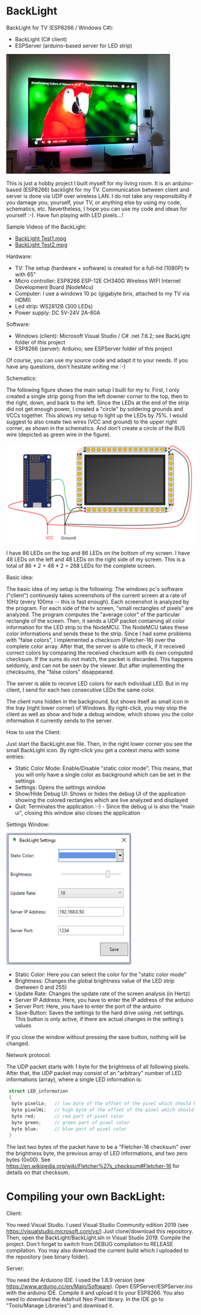# BackLight
BackLight for TV (ESP8266 / Windows C#):
* BackLight (C# client)
* ESPServer (arduino-based server for LED strip)

![](Misc/BackLight.png)

This is just a hobby project I built myself for my living room. It is an arduino-based (ESP8266) backlight for my TV. Communication between client and server is done via UDP over wireless LAN. I do not take any responsibility if you damage you, yourself, your TV, or anything else by using my code, schematics, etc. Nevertheless, I hope you can use my code and ideas for yourself :-). Have fun playing with LED pixels...! 

Sample Videos of the BackLight:
* [BackLight Test1.mpg](https://github.com/n1k0m0/BackLight/raw/master/Demo%20Videos/BackLight%20Test1.mpg)
* [BackLight Test2.mpg](https://github.com/n1k0m0/BackLight/raw/master/Demo%20Videos/BackLight%20Test2.mpg)

Hardware:
* TV: The setup (hardware + software) is created for a full-hd (1080P) tv with 65"
* Micro controller: ESP8266 ESP-12E CH340G Wireless WIFI Internet Development Board (NodeMcu)
* Computer: I use a windows 10 pc (gigabyte brix, attached to my TV via HDMI)
* Led strip: WS2812B (300 LEDs)
* Power supply: DC 5V-24V 2A-80A

Software:
* Windows (client): Microsoft Visual Studio / C# .net 7.6.2; see BackLight folder of this project
* ESP8266 (server): Arduino; see ESPServer folder of this project

Of course, you can use my source code and adapt it to your needs. If you have any questions, don't hesitate writing me :-)

Schematics:

The following figure shows the main setup I built for my tv. First, I only created a single strip going from the left downer corner to the top, then to the right, down, and back to the left. Since the LEDs at the end of the strip did not get enough power, I created a "circle" by soldering grounds and VCCs together. This allows my setup to light up the LEDs by 75%. I would suggest to also create two wires (VCC and ground) to the upper right corner, as shown in the schematics. And don't create a circle of the BUS wire (depicted as green wire in the figure).

![](Misc/schematics.png)

I have 86 LEDs on the top and 86 LEDs on the bottom of my screen.
I have 48 LEDs on the left and 48 LEDs on the right side of my screen.
This is a total of 86 * 2 + 48 * 2 = 268 LEDs for the complete screen.

Basic idea:

The basic idea of my setup is the following: The windows pc's software ("client") continuesly takes screenshots of the current screen at a rate of 10Hz (every 100ms -- this is fast enough). Each screenshot is analyzed by the program. For each side of the tv screen, "small rectangles of pixels" are analyzed. The program computes the "average color" of the particular rectangle of the screen. Then, it sends a UDP packet containing all color information for the LED strip to the NodeMCU. The NodeMCU takes these color informations and sends these to the strip. Since I had some problems with "false colors", I implemented a checksum (Fletcher-16) over the complete color array. After that, the server is able to check, if it received correct colors by comparing the received checksum with its own computed checksum. If the sums do not match, the packet is discarded. This happens seldomly, and can not be seen by the viewer. But after implementing the checksums, the "false colors" disappeared. 

The server is able to receive LED colors for each individual LED. But in my client, I send for each two consecutive LEDs the same color.

The client runs hidden in the background, but shows itself as small icon in the tray (right lower corner) of Windows. By right-click, you may stop the client as well as show and hide a debug window, which shows you the color information it currently sends to the server.

How to use the Client:

Just start the BackLight.exe file. Then, in the right lower corner you see the small BackLight icon. By right-click you get a context menu with some entries:
* Static Color Mode: Enable/Disable "static color mode". This means, that you will only have a single color as background which can be set in the settings
* Settings: Opens the settings window
* Show/Hide Debug UI: Shows or hides the debug UI of the application showing the colored rectangles which are live analyzed and displayed
* Quit: Terminates the application :-) - Since the debug ui is also the "main ui", closing this window also closes the application

Settings Window:

![](Misc/settings.png)

* Static Color: Here you can select the color for the "static color mode"
* Brightness: Changes the global brightness value of the LED strip (between 0 and 255)
* Update Rate: Changes the update rate of the screen analysis (in Hertz)
* Server IP Address: Here, you have to enter the IP address of the arduino
* Server Port: Here, you have to enter the port of the arduino
* Save-Button: Saves the settings to the hard drive using .net settings. This button is only active, if there are actual changes in the setting's values

If you close the window without pressing the save button, nothing will be changed.

Network protocol:

The UDP packet starts with 1 byte for the brightness of all following pixels.
After that, the UDP packet may consist of an "arbitrary" number of LED informations (array), where a single LED information is:

```c
 struct LED_information
 {
  byte pixelLo;   // low byte of the offset of the pixel which should be changed
  byte pixelHi;   // high byte of the offset of the pixel which should be changed
  byte red;       // red part of pixel color
  byte green;     // green part of pixel color
  byte blue;      // blue part of pixel color
 }
```

The last two bytes of the packet have to be a "Fletcher-16 checksum" over the brightness byte, the previous array of LED informations, and two zero bytes (0x00). See https://en.wikipedia.org/wiki/Fletcher%27s_checksum#Fletcher-16 for details on that checksum.
 
# Compiling your own BackLight:

Client: 

You need Visual Studio. I used Visual Studio Community edition 2019 (see https://visualstudio.microsoft.com/vs/)
Just clone/download this repository. Then, open the BackLight/BackLight.sln in Visual Studio 2019. Compile the project. Don't forget to switch from DEBUG compilation to RELEASE compilation. You may also download the current build which I uploaded to the repository (see binary folder).

Server:

You need the Arduiono IDE. I used the 1.8.9 version (see https://www.arduino.cc/en/Main/Software).
Open ESPServer/ESPServer.ino with the arduino IDE. Compile it and upload it to your ESP8266. You also need to download the Adafruit Neo Pixel library. In the IDE go to "Tools/Manage Libraries") and download it. 
